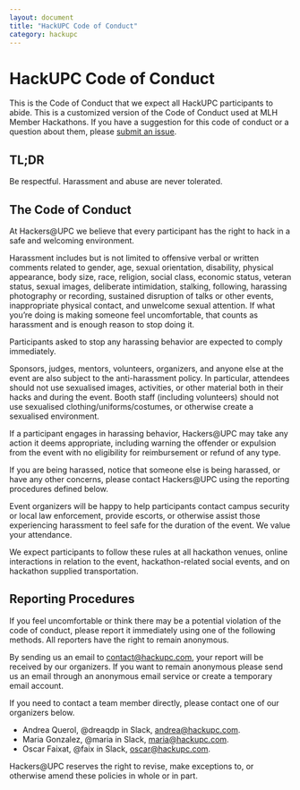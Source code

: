 ```yaml
---
layout: document
title: "HackUPC Code of Conduct"
category: hackupc
---
```

# HackUPC Code of Conduct

This is the Code of Conduct that we expect all HackUPC participants to abide. This is a customized version of the Code of Conduct used at MLH Member Hackathons. If you have a suggestion for this code of conduct or a question about them, please [submit an issue](https://github.com/hackupc/rules/issues).

## TL;DR

Be respectful. Harassment and abuse are never tolerated.

## The Code of Conduct

At Hackers@UPC we believe that every participant has the right to hack in a safe and welcoming environment.

Harassment includes but is not limited to offensive verbal or written comments related to gender, age, sexual orientation, disability, physical appearance, body size, race, religion, social class, economic status, veteran status, sexual images, deliberate intimidation, stalking, following, harassing photography or recording, sustained disruption of talks or other events, inappropriate physical contact, and unwelcome sexual attention. If what you’re doing is making someone feel uncomfortable, that counts as harassment and is enough reason to stop doing it.

Participants asked to stop any harassing behavior are expected to comply immediately.

Sponsors, judges, mentors, volunteers, organizers, and anyone else at the event are also subject to the anti-harassment policy. In particular, attendees should not use sexualised images, activities, or other material both in their hacks and during the event. Booth staff (including volunteers) should not use sexualised clothing/uniforms/costumes, or otherwise create a sexualised environment.

If a participant engages in harassing behavior, Hackers@UPC may take any action it deems appropriate, including warning the offender or expulsion from the event with no eligibility for reimbursement or refund of any type.

If you are being harassed, notice that someone else is being harassed, or have any other concerns, please contact Hackers@UPC using the reporting procedures defined below.

Event organizers will be happy to help participants contact campus security or local law enforcement, provide escorts, or otherwise assist those experiencing harassment to feel safe for the duration of the event. We value your attendance.

We expect participants to follow these rules at all hackathon venues, online interactions in relation to the event, hackathon-related social events, and on hackathon supplied transportation.

## Reporting Procedures

If you feel uncomfortable or think there may be a potential violation of the code of conduct, please report it immediately using one of the following methods. All reporters have the right to remain anonymous.

By sending us an email to contact@hackupc.com, your report will be received by our organizers. If you want to remain anonymous please send us an email through an anonymous email service or create a temporary email account.

If you need to contact a team member directly, please contact one of our organizers below.

- Andrea Querol, @dreaqdp in Slack, [andrea@hackupc.com](mailto:andrea@hackupc.com).
- Maria Gonzalez, @maria in Slack, [maria@hackupc.com](mailto:maria@hackupc.com).
- Oscar Faixat, @faix in Slack, [oscar@hackupc.com](mailto:oscar@hackupc.com).

Hackers@UPC reserves the right to revise, make exceptions to, or otherwise amend these policies in whole or in part.
